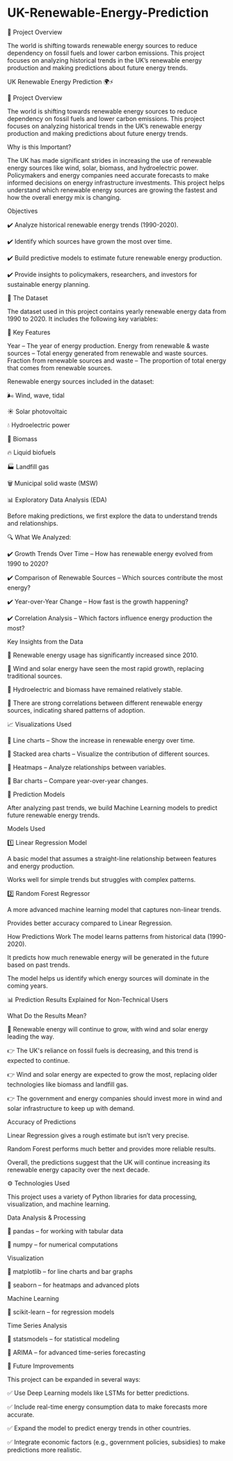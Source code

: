 # UK-Renewable-Energy-Prediction
📌 Project Overview

The world is shifting towards renewable energy sources to reduce dependency on fossil fuels and lower carbon emissions. This project focuses on analyzing historical trends in the UK’s renewable energy production and making predictions about future energy trends.

UK Renewable Energy Prediction 🌍⚡

📌 Project Overview

The world is shifting towards renewable energy sources to reduce dependency on fossil fuels and lower carbon emissions. This project focuses on analyzing historical trends in the UK’s renewable energy production and making predictions about future energy trends.

Why is this Important?

The UK has made significant strides in increasing the use of renewable energy sources like wind, solar, biomass, and hydroelectric power.
Policymakers and energy companies need accurate forecasts to make informed decisions on energy infrastructure investments.
This project helps understand which renewable energy sources are growing the fastest and how the overall energy mix is changing.

Objectives

✔️ Analyze historical renewable energy trends (1990-2020).

✔️ Identify which sources have grown the most over time.

✔️ Build predictive models to estimate future renewable energy production.

✔️ Provide insights to policymakers, researchers, and investors for sustainable energy planning.

📂 The Dataset

The dataset used in this project contains yearly renewable energy data from 1990 to 2020. It includes the following key variables:

🔹 Key Features

Year – The year of energy production.
Energy from renewable & waste sources – Total energy generated from renewable and waste sources.
Fraction from renewable sources and waste – The proportion of total energy that comes from renewable sources.

Renewable energy sources included in the dataset:

🌬 Wind, wave, tidal

☀ Solar photovoltaic

💧 Hydroelectric power

🌱 Biomass

🔥 Liquid biofuels

🏭 Landfill gas

🗑 Municipal solid waste (MSW)

📊 Exploratory Data Analysis (EDA)

Before making predictions, we first explore the data to understand trends and relationships.


🔍 What We Analyzed:

✔️ Growth Trends Over Time – How has renewable energy evolved from 1990 to 2020?

✔️ Comparison of Renewable Sources – Which sources contribute the most energy?

✔️ Year-over-Year Change – How fast is the growth happening?

✔️ Correlation Analysis – Which factors influence energy production the most?


Key Insights from the Data

📌 Renewable energy usage has significantly increased since 2010.

📌 Wind and solar energy have seen the most rapid growth, replacing traditional sources.

📌 Hydroelectric and biomass have remained relatively stable.

📌 There are strong correlations between different renewable energy sources, indicating shared patterns of adoption.


📈 Visualizations Used

📌 Line charts – Show the increase in renewable energy over time.

📌 Stacked area charts – Visualize the contribution of different sources.

📌 Heatmaps – Analyze relationships between variables.

📌 Bar charts – Compare year-over-year changes.


🔮 Prediction Models

After analyzing past trends, we build Machine Learning models to predict future renewable energy trends.

Models Used

1️⃣ Linear Regression Model

A basic model that assumes a straight-line relationship between features and energy production.

Works well for simple trends but struggles with complex patterns.

2️⃣ Random Forest Regressor

A more advanced machine learning model that captures non-linear trends.

Provides better accuracy compared to Linear Regression.

How Predictions Work
The model learns patterns from historical data (1990-2020).

It predicts how much renewable energy will be generated in the future based on past trends.

The model helps us identify which energy sources will dominate in the coming years.

📊 Prediction Results Explained for Non-Technical Users

What Do the Results Mean?

📢 Renewable energy will continue to grow, with wind and solar energy leading the way.

👉 The UK's reliance on fossil fuels is decreasing, and this trend is expected to continue.

👉 Wind and solar energy are expected to grow the most, replacing older technologies like biomass and landfill gas.

👉 The government and energy companies should invest more in wind and solar infrastructure to keep up with demand.

Accuracy of Predictions

Linear Regression gives a rough estimate but isn’t very precise.

Random Forest performs much better and provides more reliable results.

Overall, the predictions suggest that the UK will continue increasing its renewable energy capacity over the next decade.

⚙️ Technologies Used

This project uses a variety of Python libraries for data processing, visualization, and machine learning.

Data Analysis & Processing

📌 pandas – for working with tabular data

📌 numpy – for numerical computations

Visualization

📌 matplotlib – for line charts and bar graphs

📌 seaborn – for heatmaps and advanced plots

Machine Learning

📌 scikit-learn – for regression models

Time Series Analysis

📌 statsmodels – for statistical modeling

📌 ARIMA – for advanced time-series forecasting

🚀 Future Improvements

This project can be expanded in several ways:


✅ Use Deep Learning models like LSTMs for better predictions.

✅ Include real-time energy consumption data to make forecasts more accurate.

✅ Expand the model to predict energy trends in other countries.

✅ Integrate economic factors (e.g., government policies, subsidies) to make predictions more realistic.





